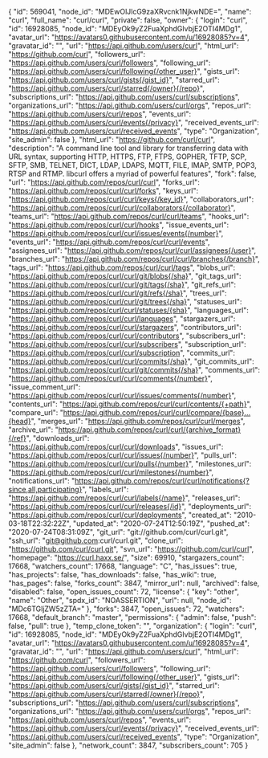 {
"id": 569041,
"node_id": "MDEwOlJlcG9zaXRvcnk1NjkwNDE=",
"name": "curl",
"full_name": "curl/curl",
"private": false,
"owner": {
"login": "curl",
"id": 16928085,
"node_id": "MDEyOk9yZ2FuaXphdGlvbjE2OTI4MDg1",
"avatar_url": "https://avatars0.githubusercontent.com/u/16928085?v=4",
"gravatar_id": "",
"url": "https://api.github.com/users/curl",
"html_url": "https://github.com/curl",
"followers_url": "https://api.github.com/users/curl/followers",
"following_url": "https://api.github.com/users/curl/following{/other_user}",
"gists_url": "https://api.github.com/users/curl/gists{/gist_id}",
"starred_url": "https://api.github.com/users/curl/starred{/owner}{/repo}",
"subscriptions_url": "https://api.github.com/users/curl/subscriptions",
"organizations_url": "https://api.github.com/users/curl/orgs",
"repos_url": "https://api.github.com/users/curl/repos",
"events_url": "https://api.github.com/users/curl/events{/privacy}",
"received_events_url": "https://api.github.com/users/curl/received_events",
"type": "Organization",
"site_admin": false
},
"html_url": "https://github.com/curl/curl",
"description": "A command line tool and library for transferring data with URL syntax, supporting HTTP, HTTPS, FTP, FTPS, GOPHER, TFTP, SCP, SFTP, SMB, TELNET, DICT, LDAP, LDAPS, MQTT, FILE, IMAP, SMTP, POP3, RTSP and RTMP. libcurl offers a myriad of powerful features",
"fork": false,
"url": "https://api.github.com/repos/curl/curl",
"forks_url": "https://api.github.com/repos/curl/curl/forks",
"keys_url": "https://api.github.com/repos/curl/curl/keys{/key_id}",
"collaborators_url": "https://api.github.com/repos/curl/curl/collaborators{/collaborator}",
"teams_url": "https://api.github.com/repos/curl/curl/teams",
"hooks_url": "https://api.github.com/repos/curl/curl/hooks",
"issue_events_url": "https://api.github.com/repos/curl/curl/issues/events{/number}",
"events_url": "https://api.github.com/repos/curl/curl/events",
"assignees_url": "https://api.github.com/repos/curl/curl/assignees{/user}",
"branches_url": "https://api.github.com/repos/curl/curl/branches{/branch}",
"tags_url": "https://api.github.com/repos/curl/curl/tags",
"blobs_url": "https://api.github.com/repos/curl/curl/git/blobs{/sha}",
"git_tags_url": "https://api.github.com/repos/curl/curl/git/tags{/sha}",
"git_refs_url": "https://api.github.com/repos/curl/curl/git/refs{/sha}",
"trees_url": "https://api.github.com/repos/curl/curl/git/trees{/sha}",
"statuses_url": "https://api.github.com/repos/curl/curl/statuses/{sha}",
"languages_url": "https://api.github.com/repos/curl/curl/languages",
"stargazers_url": "https://api.github.com/repos/curl/curl/stargazers",
"contributors_url": "https://api.github.com/repos/curl/curl/contributors",
"subscribers_url": "https://api.github.com/repos/curl/curl/subscribers",
"subscription_url": "https://api.github.com/repos/curl/curl/subscription",
"commits_url": "https://api.github.com/repos/curl/curl/commits{/sha}",
"git_commits_url": "https://api.github.com/repos/curl/curl/git/commits{/sha}",
"comments_url": "https://api.github.com/repos/curl/curl/comments{/number}",
"issue_comment_url": "https://api.github.com/repos/curl/curl/issues/comments{/number}",
"contents_url": "https://api.github.com/repos/curl/curl/contents/{+path}",
"compare_url": "https://api.github.com/repos/curl/curl/compare/{base}...{head}",
"merges_url": "https://api.github.com/repos/curl/curl/merges",
"archive_url": "https://api.github.com/repos/curl/curl/{archive_format}{/ref}",
"downloads_url": "https://api.github.com/repos/curl/curl/downloads",
"issues_url": "https://api.github.com/repos/curl/curl/issues{/number}",
"pulls_url": "https://api.github.com/repos/curl/curl/pulls{/number}",
"milestones_url": "https://api.github.com/repos/curl/curl/milestones{/number}",
"notifications_url": "https://api.github.com/repos/curl/curl/notifications{?since,all,participating}",
"labels_url": "https://api.github.com/repos/curl/curl/labels{/name}",
"releases_url": "https://api.github.com/repos/curl/curl/releases{/id}",
"deployments_url": "https://api.github.com/repos/curl/curl/deployments",
"created_at": "2010-03-18T22:32:22Z",
"updated_at": "2020-07-24T12:50:19Z",
"pushed_at": "2020-07-24T08:31:09Z",
"git_url": "git://github.com/curl/curl.git",
"ssh_url": "git@github.com:curl/curl.git",
"clone_url": "https://github.com/curl/curl.git",
"svn_url": "https://github.com/curl/curl",
"homepage": "https://curl.haxx.se/",
"size": 69910,
"stargazers_count": 17668,
"watchers_count": 17668,
"language": "C",
"has_issues": true,
"has_projects": false,
"has_downloads": false,
"has_wiki": true,
"has_pages": false,
"forks_count": 3847,
"mirror_url": null,
"archived": false,
"disabled": false,
"open_issues_count": 72,
"license": {
"key": "other",
"name": "Other",
"spdx_id": "NOASSERTION",
"url": null,
"node_id": "MDc6TGljZW5zZTA="
},
"forks": 3847,
"open_issues": 72,
"watchers": 17668,
"default_branch": "master",
"permissions": {
"admin": false,
"push": false,
"pull": true
},
"temp_clone_token": "",
"organization": {
"login": "curl",
"id": 16928085,
"node_id": "MDEyOk9yZ2FuaXphdGlvbjE2OTI4MDg1",
"avatar_url": "https://avatars0.githubusercontent.com/u/16928085?v=4",
"gravatar_id": "",
"url": "https://api.github.com/users/curl",
"html_url": "https://github.com/curl",
"followers_url": "https://api.github.com/users/curl/followers",
"following_url": "https://api.github.com/users/curl/following{/other_user}",
"gists_url": "https://api.github.com/users/curl/gists{/gist_id}",
"starred_url": "https://api.github.com/users/curl/starred{/owner}{/repo}",
"subscriptions_url": "https://api.github.com/users/curl/subscriptions",
"organizations_url": "https://api.github.com/users/curl/orgs",
"repos_url": "https://api.github.com/users/curl/repos",
"events_url": "https://api.github.com/users/curl/events{/privacy}",
"received_events_url": "https://api.github.com/users/curl/received_events",
"type": "Organization",
"site_admin": false
},
"network_count": 3847,
"subscribers_count": 705
}
